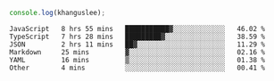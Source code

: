 ```js
console.log(khanguslee);
```

<!--START_SECTION:waka-->

```text
JavaScript   8 hrs 55 mins   ███████████▓░░░░░░░░░░░░░   46.02 %
TypeScript   7 hrs 28 mins   █████████▓░░░░░░░░░░░░░░░   38.59 %
JSON         2 hrs 11 mins   ██▓░░░░░░░░░░░░░░░░░░░░░░   11.29 %
Markdown     25 mins         ▓░░░░░░░░░░░░░░░░░░░░░░░░   02.16 %
YAML         16 mins         ▒░░░░░░░░░░░░░░░░░░░░░░░░   01.38 %
Other        4 mins          ░░░░░░░░░░░░░░░░░░░░░░░░░   00.41 %
```

<!--END_SECTION:waka-->

<!--
**khanguslee/khanguslee** is a ✨ _special_ ✨ repository because its `README.md` (this file) appears on your GitHub profile.

Here are some ideas to get you started:

- 🔭 I’m currently working on ...
- 🌱 I’m currently learning ...
- 👯 I’m looking to collaborate on ...
- 🤔 I’m looking for help with ...
- 💬 Ask me about ...
- 📫 How to reach me: ...
- 😄 Pronouns: ...
- ⚡ Fun fact: ...
-->
